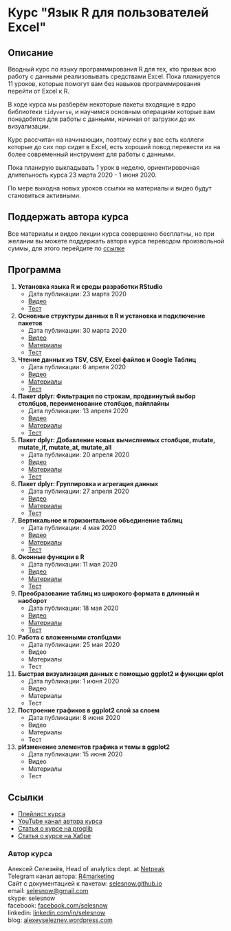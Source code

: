 # Курс "Язык R для пользователей Excel"

## Описание
Вводный курс по языку программирования R для тех, кто привык всю работу с данными реализовывать средствами Excel. Пока планируется 11 уроков, которые помогут вам без навыков программирования перейти от Excel к R.

В ходе курса мы разберём некоторые пакеты входящие в ядро библиотеки `tidyverse`, и научимся основным операциям которые вам понадобятся для работы с данными, начиная от загрузки до их визуализации.

Курс рассчитан на начинающих, поэтому если у вас есть коллеги которые до сих пор сидят в Excel, есть хороший повод перевести их на более современный инструмент для работы с данными.

Пока планирую выкладывать 1 урок в неделю, ориентировочная длительность курса 23 марта 2020 - 1 июня 2020. 

По мере выходна новых уроков ссылки на материалы и видео будут становиться активными.

## Поддержать автора курса
Все материалы и видео лекции курса совершенно бесплатны, но при желании вы можете поддержать автора курса переводом произвольной суммы, для этого перейдите по [ссылке](https://secure.wayforpay.com/payment/r4excel_users)

## Программа
1. **Установка языка R и среды разработки RStudio**
    + Дата публикации: 23 марта 2020
    + [Видео](https://www.youtube.com/watch?v=wFUoaeGEMmY&list=PLD2LDq8edf4pgGg16wYMobvIYy_0MI0kF&index=2&t=0s)
    + [Тест](https://onlinetestpad.com/t/rlanguage4excelusers-1)
2. **Основные структуры данных в R и установка и подключение пакетов**
    + Дата публикации: 30 марта 2020
    + [Видео](https://youtu.be/GwqoGHa8wjQ)
    + [Материалы](https://github.com/selesnow/r4excel_users/tree/master/lesson_2)
    + [Тест](https://onlinetestpad.com/t/rlanguage4excelusers-2)
3. **Чтение данных из TSV, CSV, Excel файлов и Google Таблиц**
    + Дата публикации: 6 апреля 2020
    + [Видео](https://youtu.be/vVFFtgcBp-w)
    + [Материалы](https://github.com/selesnow/r4excel_users/tree/master/lesson_3)
    + [Тест](https://onlinetestpad.com/t/rlanguage4excelusers-3)
4. **Пакет dplyr: Фильтрация по строкам, продвинутый выбор столбцов, переименование столбцов, пайплайны**
    + Дата публикации: 13 апреля 2020
    + [Видео](https://youtu.be/uI0fc3foQQE)
    + [Материалы](https://github.com/selesnow/r4excel_users/tree/master/lesson_4)
    + [Тест](https://onlinetestpad.com/t/rlanguage4excelusers-4)
5. **Пакет dplyr: Добавление новых вычисляемых столбцов, mutate, mutate_if, mutate_at, mutate_all**
    + Дата публикации: 20 апреля 2020
    + [Видео](https://youtu.be/lYYOKPcJ6Gc)
    + [Материалы](https://github.com/selesnow/r4excel_users/tree/master/lesson_5)
    + [Тест](https://onlinetestpad.com/t/rlanguage4excelusers-5)
6. **Пакет dplyr: Группировка и агрегация данных**
    + Дата публикации: 27 апреля 2020
    + [Видео](https://youtu.be/7zyL5apWm1M)
    + [Материалы](https://github.com/selesnow/r4excel_users/tree/master/lesson_6)
    + [Тест](https://onlinetestpad.com/t/rlanguage4excelusers-6)
7. **Вертикальное и горизонтальное объединение таблиц**
    + Дата публикации: 4 мая 2020
    + [Видео](https://youtu.be/oCU30z-_qUQ)
    + [Материалы](https://github.com/selesnow/r4excel_users/tree/master/lesson_7)
    + [Тест](https://onlinetestpad.com/t/rlanguage4excelusers-7)
8. **Оконные функции в R**
    + Дата публикации: 11 мая 2020
    + [Видео](https://youtu.be/SS0LRdmyvvY)
    + [Материалы](https://github.com/selesnow/r4excel_users/tree/master/lesson_8)
    + [Тест](https://onlinetestpad.com/t/rlanguage4excelusers-8)
9. **Преобразование таблиц из широкого формата в длинный и наоборот**
    + Дата публикации: 18 мая 2020
    + [Видео](https://youtu.be/C72nlpBo9Cc)
    + [Материалы](https://github.com/selesnow/r4excel_users/tree/master/lesson_9)
    + [Тест](https://onlinetestpad.com/t/rlanguage4excelusers-9)
10. **Работа с вложенными столбцами**
    + Дата публикации: 25 мая 2020
    + Видео
    + Материалы
    + Тест
11. **Быстрая визуализация данных с помощью ggplot2 и функции qplot**
    + Дата публикации: 1 июня 2020
    + Видео
    + Материалы
    + Тест
12. **Построение графиков в ggplot2 слой за слоем**
    + Дата публикации: 8 июня 2020
    + Видео
    + Материалы
    + Тест
13. **рИзменение элементов графика и темы в ggplot2**
    + Дата публикации: 15 июня 2020
    + Видео
    + Материалы
    + Тест
    
## Ссылки
* [Плейлист курса](https://www.youtube.com/playlist?list=PLD2LDq8edf4pgGg16wYMobvIYy_0MI0kF)
* [YouTube канал автора курса](https://www.youtube.com/R4marketing/?sub_confirmation=1)
* [Статья о курсе на proglib](https://proglib.io/p/besplatnyy-videokurs-yazyk-r-dlya-polzovateley-excel-2020-04-14)
* [Статья о курсе на Хабре](https://habr.com/ru/post/495438/)

### Автор курса
Алексей Селезнёв, Head of analytics dept. at [Netpeak](https://netpeak.net)
<Br>Telegram канал автора: [R4marketing](https://t.me/R4marketing)
<Br>Сайт с документацией к пакетам: [selesnow.github.io](https://selesnow.github.io)
<Br>email: selesnow@gmail.com
<Br>skype: selesnow
<Br>facebook: [facebook.com/selesnow](https://facebook.com/selesnow)
<Br>linkedin: [linkedin.com/in/selesnow](https://linkedin.com/in/selesnow)
<Br>blog: [alexeyseleznev.wordpress.com](https://alexeyseleznev.wordpress.com/)
